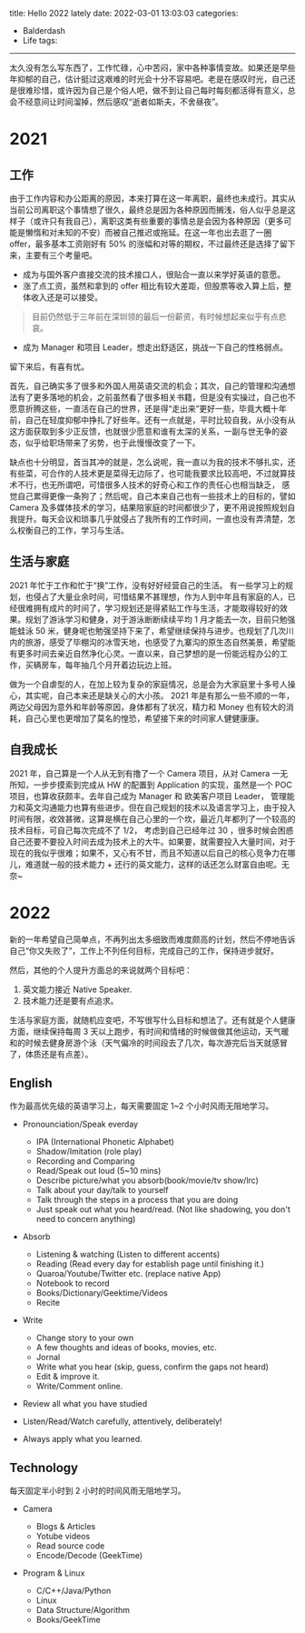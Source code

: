 title: Hello 2022 lately
date: 2022-03-01 13:03:03
categories:
- Balderdash
- Life
tags:
---

太久没有怎么写东西了，工作忙碌，心中苦闷，家中各种事情变故。如果还是早些年抑郁的自己，估计挺过这艰难的时光会十分不容易吧。老是在感叹时光，自己还是很难珍惜，或许因为自己是个俗人吧，做不到让自己每时每刻都活得有意义，总会不经意间让时间溜掉，然后感叹“逝者如斯夫，不舍昼夜”。

# 2021

## 工作

由于工作内容和办公距离的原因，本来打算在这一年离职，最终也未成行。其实从当前公司离职这个事情想了很久，最终总是因为各种原因而搁浅，俗人似乎总是这样子（或许只有我自己），离职这类有些重要的事情总是会因为各种原因（更多可能是懒惰和对未知的不安）而被自己推迟或拖延。在这一年也出去逛了一圈 offer，最多基本工资刚好有 50% 的涨幅和对等的期权，不过最终还是选择了留下来，主要有三个考量吧。
- 成为与国外客户直接交流的技术接口人，很贴合一直以来学好英语的意愿。
- 涨了点工资，虽然和拿到的 offer 相比有较大差距，但股票等收入算上后，整体收入还是可以接受。
> 目前仍然低于三年前在深圳领的最后一份薪资，有时候想起来似乎有点悲哀。
- 成为 Manager 和项目 Leader，想走出舒适区，挑战一下自己的性格弱点。
<!--more-->

留下来后，有喜有忧。 

首先，自己确实多了很多和外国人用英语交流的机会；其次，自己的管理和沟通想法有了更多落地的机会，之前虽然看了很多相关书籍，但是没有实操过，自己也不愿意折腾这些，一直活在自己的世界，还是得“走出来”更好一些，毕竟大概十年前，自己在轻度抑郁中挣扎了好些年。还有一点就是，平时比较自我，从小没有从这方面获取到多少正反馈，也就很少愿意和谁有太深的关系，一副与世无争的姿态，似乎给职场带来了劣势，也于此慢慢改变了一下。

缺点也十分明显，首当其冲的就是，怎么说呢，我一直以为我的技术不够扎实，还有些菜，可合作的人技术更是菜得无边际了，也可能我要求比较高吧，不过就算技术不行，也无所谓吧，可惜很多人技术的好奇心和工作的责任心也相当缺乏， 感觉自己累得更像一条狗了；然后呢，自己本来自己也有一些技术上的目标的，譬如 Camera 及多媒体技术的学习，结果陪家庭的时间都很少了，更不用说按照规划自我提升。每天会议和琐事几乎就侵占了我所有的工作时间，一直也没有弄清楚，怎么权衡自己的工作，学习与生活。

## 生活与家庭
2021 年忙于工作和忙于“换”工作，没有好好经营自己的生活。 有一些学习上的规划，也侵占了大量业余时间，可惜结果不甚理想，作为人到中年且有家庭的人，已经很难拥有成片的时间了，学习规划还是得紧贴工作与生活，才能取得较好的效果。规划了游泳学习和健身，对于游泳断断续续平均 1 月才能去一次，目前只勉强能蛙泳 50 米，健身呢也勉强坚持下来了，希望继续保持与进步。也规划了几次川内的旅游，感受了毕棚沟的冰雪天地，也感受了九寨沟的原生态自然美景，希望能有更多时间去亲近自然净化心灵。一直以来，自己梦想的是一份能远程办公的工作，买辆房车，每年抽几个月开着边玩边上班。

做为一个自虐型的人，在加上较为复杂的家庭情况，总是会为大家庭里十多号人操心，其实呢，自己本来还是缺关心的大小孩。 2021 年是有那么一些不顺的一年，两边父母因为意外和年龄等原因，身体都有了状况，精力和 Money 也有较大的消耗，自己心里也更增加了莫名的惶恐，希望接下来的时间家人健健康康。

## 自我成长

2021 年，自己算是一个人从无到有撸了一个 Camera 项目，从对 Camera 一无所知，一步步摸索到完成从 HW 的配置到 Application 的实现，虽然是一个 POC 项目，也算收获颇丰。去年自己成为 Manager 和 欧美客户项目 Leader， 管理能力和英文沟通能力也算有些进步。但在自己规划的技术以及语言学习上，由于投入时间有限，收效甚微，这算是横在自己心里的一个坎，最近几年都列了一个较高的技术目标，可自己每次完成不了 1/2， 考虑到自己已经年过 30 ，很多时候会困惑自己还要不要投入时间去成为技术上的大牛。如果要，就需要投入大量时间，对于现在的我似乎很难；如果不，又心有不甘，而且不知道以后自己的核心竞争力在哪儿，难道就一般的技术能力 + 还行的英文能力，这样的话还怎么财富自由呢。无奈~

# 2022

新的一年希望自己简单点，不再列出太多细致而难度颇高的计划，然后不停地告诉自己“你又失败了”，工作上不列任何目标，完成自己的工作，保持进步就好。

然后，其他的个人提升方面总的来说就两个目标吧：
1. 英文能力接近 Native Speaker.
2. 技术能力还是要有点追求。

生活与家庭方面，就随机应变吧，不写很写什么目标和想法了。还有就是个人健康方面，继续保持每周 3 天以上跑步，有时间和情绪的时候做做其他运动，天气暖和的时候去健身房游个泳（天气偏冷的时间段去了几次，每次游完后当天就感冒了，体质还是有点差）。

## English

作为最高优先级的英语学习上，每天需要固定 1~2 个小时风雨无阻地学习。

- Pronounciation/Speak everday
    - IPA (International Phonetic Alphabet)
    - Shadow/Imitation (role play)
    - Recording and Comparing
    - Read/Speak out loud (5~10 mins)
    - Describe picture/what you absorb(book/movie/tv show/lrc)
    - Talk about your day/talk to yourself
    - Talk through the steps in a process that you are doing
    - Just speak out what you heard/read. (Not like shadowing, you don't need to concern anything)
- Absorb
    - Listening & watching (Listen to different accents)
    - Reading (Read every day for establish page until finishing it.)
    - Quaroa/Youtube/Twitter etc. (replace native App)
    - Notebook to record
    - Books/Dictionary/Geektime/Videos
    - Recite
- Write
    - Change story to your own
    - A few thoughts and ideas of books, movies, etc.
    - Jornal
    - Write what you hear (skip, guess, confirm the gaps not heard)
    - Edit & improve it.
    - Write/Comment online.
 
- Review all what you have studied

- Listen/Read/Watch carefully, attentively, deliberately!

- Always apply what you learned.

## Technology

每天固定半小时到 2 小时的时间风雨无阻地学习。

- Camera
    + Blogs & Articles
    + Yotube videos
    + Read source code
    + Encode/Decode (GeekTime)

- Program & Linux
    - C/C++/Java/Python
    - Linux
    - Data Structure/Algorithm
    - Books/GeekTime
